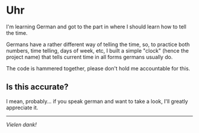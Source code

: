 # Uhr

I'm learning German and got to the part in where I should learn how to tell the time.

Germans have a rather different way of telling the time, so, to practice both numbers, time telling, days of week, etc, I built a simple "clock" (hence the project name) that tells current time in all forms germans usually do.

The code is hammered together, please don't hold me accountable for this.

## Is this accurate?

I mean, probably... if you speak german and want to take a look, I'll greatly appreciate it.

---

_Vielen dank!_

